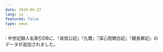 ```yaml
---
date: 2010-04-27
lang: ja
featured: false
type: news
---
```

: 
中世記録人名索引DBに、『貞信公記』『九暦』『深心院関白記』『親長卿記』の
データが追加されました。
